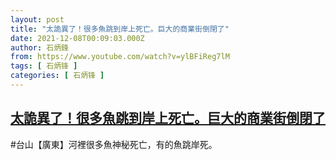 ```yaml
---
layout: post
title: "太詭異了！很多魚跳到岸上死亡。巨大的商業街倒閉了"
date: 2021-12-08T00:09:03.000Z
author: 石炳鋒
from: https://www.youtube.com/watch?v=ylBFiReg7lM
tags: [ 石炳锋 ]
categories: [ 石炳锋 ]
---
```

<!--1638922143000-->
[太詭異了！很多魚跳到岸上死亡。巨大的商業街倒閉了](https://www.youtube.com/watch?v=ylBFiReg7lM)
------

<div>
#台山【廣東】河裡很多魚神秘死亡，有的魚跳岸死。
</div>
